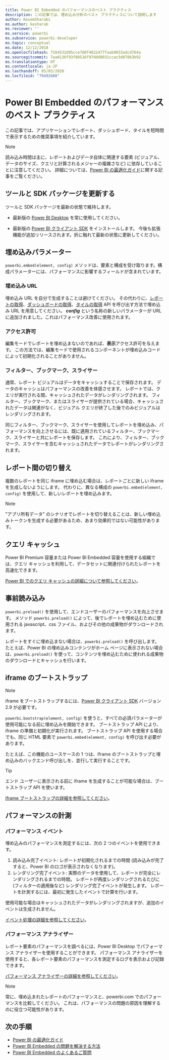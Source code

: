 ```yaml
---
title: Power BI Embedded のパフォーマンスのベスト プラクティス
description: この記事では、埋め込み分析のベスト プラクティスについて説明します
author: KesemSharabi
ms.author: kesharab
ms.reviewer: ''
ms.service: powerbi
ms.subservice: powerbi-developer
ms.topic: conceptual
ms.date: 12/12/2018
ms.openlocfilehash: 7284532d95cce780f4022477faab9033adcd764a
ms.sourcegitcommit: 7aa0136f93f88516f97ddd8031ccac5d07863b92
ms.translationtype: HT
ms.contentlocale: ja-JP
ms.lasthandoff: 05/05/2020
ms.locfileid: "79492608"
---
```

# <a name="power-bi-embedded-performance-best-practices"></a>Power BI Embedded のパフォーマンスのベスト プラクティス

この記事では、アプリケーションでレポート、ダッシュボード、タイルを短時間で表示するための推奨事項を紹介しています。

> [!Note]
> 読み込み時間は主に、レポートおよびデータ自体に関連する要素 (ビジュアル、データのサイズ、クエリと計算されるメジャーの複雑さなど) に依存していることに注意してください。 詳細については、[Power BI の最適化ガイド](../../guidance/power-bi-optimization.md)に関する記事をご覧ください。

## <a name="update-tools-and-sdk-packages"></a>ツールと SDK パッケージを更新する

ツールと SDK パッケージを最新の状態で維持します。

* 最新版の [Power BI Desktop](https://powerbi.microsoft.com/desktop/) を常に使用してください。

* 最新版の [Power BI クライアント SDK](https://github.com/Microsoft/PowerBI-JavaScript) をインストールします。 今後も拡張機能が追加リリースされます。折に触れて最新の状態に更新してください。

## <a name="embed-parameters"></a>埋め込みパラメーター

`powerbi.embed(element, config)` メソッドは、要素と構成を受け取ります。構成パラメーターには、パフォーマンスに影響するフィールドが含まれています。

### <a name="embed-url"></a>埋め込み URL

埋め込み URL を自分で生成することは避けてください。 その代わりに、[レポートの取得](/rest/api/power-bi/reports/getreportsingroup)、[ダッシュボードの取得](/rest/api/power-bi/dashboards/getdashboardsingroup)、[タイルの取得](/rest/api/power-bi/dashboards/gettilesingroup) API を呼び出す方法で埋め込み URL を用意してください。 **_config_** という名称の新しいパラメーターが URL に追加されました。これはパフォーマンス改善に使用されます。

### <a name="permissions"></a>アクセス許可

編集モードでレポートを埋め込まないのであれば、**表示**アクセス許可を与えます。 この方法では、編集モードで使用されるコンポーネントが埋め込みコードによって初期化されることがありません。

### <a name="filters-bookmarks-and-slicers"></a>フィルター、ブックマーク、スライサー

通常、レポート ビジュアルはデータをキャッシュすることで保存されます。 データのキャッシュはパフォーマンスの改善を体感させます。 レポートでは、クエリが実行される間、キャッシュされたデータがレンダリングされます。 フィルター、ブックマーク、またはスライサーが提供されている場合、キャッシュされたデータは関連がなく、ビジュアル クエリが終了した後でのみビジュアルはレンダリングされます。

同じフィルター、ブックマーク、スライサーを使用してレポートを埋め込み、パフォーマンスを向上させるには、既に適用されているフィルター、ブックマーク、スライサーと共にレポートを保存します。 これにより、フィルター、ブックマーク、スライサーを含むキャッシュされたデータでレポートがレンダリングされます。

## <a name="switching-between-reports"></a>レポート間の切り替え

複数のレポートを同じ iframe に埋め込む場合は、レポートごとに新しい iframe を生成しないようにします。 代わりに、異なる構成の `powerbi.embed(element, config)` を使用して、新しいレポートを埋め込みます。

> [!NOTE]
> "アプリ所有データ" のシナリオでレポートを切り替えることは、新しい埋め込みトークンを生成する必要があるため、あまり効果的ではない可能性があります。

## <a name="query-caching"></a>クエリ キャッシュ

Power BI Premium 容量または Power BI Embedded 容量を使用する組織では、クエリ キャッシュを利用して、データセットに関連付けられたレポートを高速化できます。

[Power BI でのクエリ キャッシュの詳細について参照してください](../../power-bi-query-caching.md)。

## <a name="preload"></a>事前読み込み

`powerbi.preload()` を使用して、エンドユーザーのパフォーマンスを向上させます。 メソッド `powerbi.preload()` によって、後でレポートを埋め込むために使用される javascript、css ファイル、およびその他の成果物がダウンロードされます。

レポートをすぐに埋め込まない場合は、`powerbi.preload()` を呼び出します。 たとえば、Power BI の埋め込みコンテンツがホーム ページに表示されない場合は、`powerbi.preload()` を使って、コンテンツを埋め込むために使われる成果物のダウンロードとキャッシュを行います。

## <a name="bootstrapping-the-iframe"></a>iframe のブートストラップ

> [!NOTE]
> iframe をブートストラップするには、[Power BI クライアント SDK](https://github.com/Microsoft/PowerBI-JavaScript) バージョン 2.9 が必要です。

`powerbi.bootstrap(element, config)` を使うと、すべての必須パラメーターが使用可能になる前に埋め込みを開始できます。 ブートストラップ API により、iframe の準備と初期化が実行されます。
ブートストラップ API を使用する場合でも、同じ HTML 要素で `powerbi.embed(element, config)` を呼び出す必要があります。

たとえば、この機能のユースケースの 1 つは、iframe のブートストラップと埋め込みのバックエンド呼び出しを、並行して実行することです。
> [!TIP]
> エンド ユーザーに表示される前に iframe を生成することが可能な場合は、ブートストラップ API を使います。

[iframe ブートストラップの詳細を参照してください](https://github.com/Microsoft/PowerBI-JavaScript/wiki/Bootstrap-For-Better-Performance)。

## <a name="measure-performance"></a>パフォーマンスの計測

### <a name="performance-events"></a>パフォーマンス イベント

埋め込みのパフォーマンスを測定するには、次の 2 つのイベントを使用できます。

1. 読み込み完了イベント: レポートが初期化されるまでの時間 (読み込みが完了すると、Power BI のロゴが表示されなくなります)。
2. レンダリング完了イベント: 実際のデータを使用して、レポートが完全にレンダリングされるまでの時間。 レポートが再度レンダリングされるたびに (フィルターの適用後など) レンダリング完了イベントが発生します。 レポートを計測するには、最初に発生したイベントで計算を行います。

使用可能な場合はキャッシュされたデータがレンダリングされますが、追加のイベントは生成されません。

[イベント処理の詳細を参照してください](https://github.com/Microsoft/PowerBI-JavaScript/wiki/Handling-Events)。

### <a name="performance-analyzer"></a>パフォーマンス アナライザー

レポート要素のパフォーマンスを調べるには、Power BI Desktop でパフォーマンス アナライザーを使用することができます。
パフォーマンス アナライザーを使用すると、各レポート要素のパフォーマンスを測定するログを表示および記録できます。

[パフォーマンス アナライザーの詳細を参照してください](../../desktop-performance-analyzer.md)。

> [!NOTE]
> 常に、埋め込まれたレポートのパフォーマンスと、powerbi.com でのパフォーマンスを比較してください。 これは、パフォーマンスの問題の原因を理解するのに役立つ可能性があります。

## <a name="next-steps"></a>次の手順

* [Power BI の最適化ガイド](../../guidance/power-bi-optimization.md)
* [Power BI Embedded の問題を解決する方法](embedded-troubleshoot.md)
* [Power BI Embedded のよくあるご質問](embedded-faq.md)
